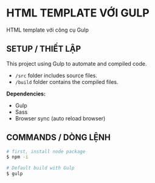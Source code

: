 # HTML TEMPLATE VỚI GULP

HTML template với công cụ Gulp


## SETUP / THIẾT LẬP

This project using Gulp to automate and compiled code.

+ `/src` folder includes source files.
+ `/build` folder contains the compiled files.

**Dependencies:**
+ Gulp
+ Sass
+ Browser sync (auto reload browser)

## COMMANDS / DÒNG LỆNH

``` bash
# first, install node package
$ npm -i

# Default build with Gulp
$ gulp
```